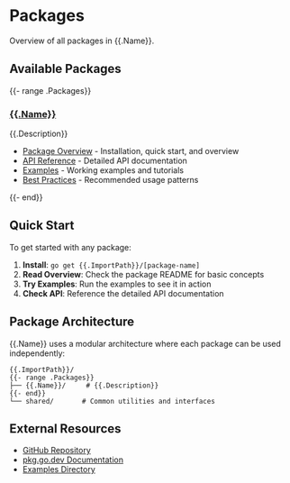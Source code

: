 # Packages

Overview of all packages in {{.Name}}.

## Available Packages

{{- range .Packages}}
### [{{.Name}}]({{.Name}}.md)

{{.Description}}

- [Package Overview]({{.Name}}.md) - Installation, quick start, and overview
- [API Reference](../api-reference/{{.Name}}.md) - Detailed API documentation
- [Examples](../examples/{{.Name}}/README.md) - Working examples and tutorials
- [Best Practices](../guides/{{.Name}}-best-practices.md) - Recommended usage patterns

{{- end}}

## Quick Start

To get started with any package:

1. **Install**: `go get {{.ImportPath}}/[package-name]`
2. **Read Overview**: Check the package README for basic concepts
3. **Try Examples**: Run the examples to see it in action
4. **Check API**: Reference the detailed API documentation

## Package Architecture

{{.Name}} uses a modular architecture where each package can be used independently:

```
{{.ImportPath}}/
{{- range .Packages}}
├── {{.Name}}/     # {{.Description}}
{{- end}}
└── shared/       # Common utilities and interfaces
```

## External Resources

- [GitHub Repository](https://github.com/{{.Owner}}/{{.Name}})
- [pkg.go.dev Documentation](https://pkg.go.dev/{{.ImportPath}})
- [Examples Directory](https://github.com/{{.Owner}}/{{.Name}}/tree/main/examples)
